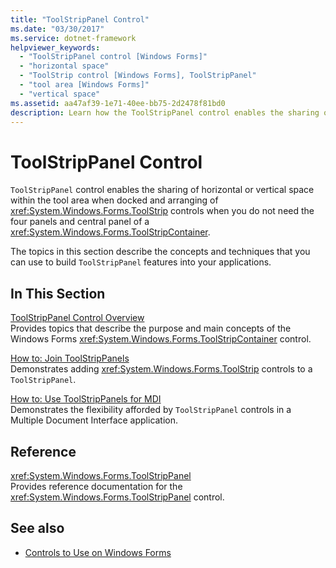 ```yaml
---
title: "ToolStripPanel Control"
ms.date: "03/30/2017"
ms.service: dotnet-framework
helpviewer_keywords: 
  - "ToolStripPanel control [Windows Forms]"
  - "horizontal space"
  - "ToolStrip control [Windows Forms], ToolStripPanel"
  - "tool area [Windows Forms]"
  - "vertical space"
ms.assetid: aa47af39-1e71-40ee-bb75-2d2478f81bd0
description: Learn how the ToolStripPanel control enables the sharing of horizontal or vertical space within the tool area.
---
```

# ToolStripPanel Control

`ToolStripPanel` control enables the sharing of horizontal or vertical space within the tool area when docked and arranging of <xref:System.Windows.Forms.ToolStrip> controls when you do not need the four panels and central panel of a <xref:System.Windows.Forms.ToolStripContainer>.  
  
The topics in this section describe the concepts and techniques that you can use to build `ToolStripPanel` features into your applications.  
  
## In This Section  

[ToolStripPanel Control Overview](toolstrippanel-control-overview.md)  
Provides topics that describe the purpose and main concepts of the Windows Forms <xref:System.Windows.Forms.ToolStripContainer> control.  
  
[How to: Join ToolStripPanels](how-to-join-toolstrippanels.md)  
Demonstrates adding <xref:System.Windows.Forms.ToolStrip> controls to a `ToolStripPanel`.  
  
[How to: Use ToolStripPanels for MDI](how-to-use-toolstrippanels-for-mdi.md)  
Demonstrates the flexibility afforded by `ToolStripPanel` controls in a Multiple Document Interface application.  
  
## Reference  

<xref:System.Windows.Forms.ToolStripPanel>  
Provides reference documentation for the <xref:System.Windows.Forms.ToolStripPanel> control.  
  
## See also

- [Controls to Use on Windows Forms](controls-to-use-on-windows-forms.md)
